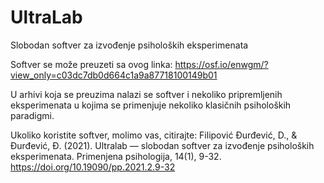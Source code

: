 # UltraLab
Slobodan softver za izvođenje psiholoških eksperimenata

Softver se može preuzeti sa ovog linka: https://osf.io/enwgm/?view_only=c03dc7db0d664c1a9a87718100149b01

U arhivi koja se preuzima nalazi se softver i nekoliko pripremljenih eksperimenata u kojima se primenjuje nekoliko klasičnih psiholoških paradigmi.

Ukoliko koristite softver, molimo vas, citirajte: Filipović Đurđević, D., & Đurđević, Đ. (2021). Ultralab — slobodan softver za izvođenje psiholoških eksperimenata. Primenjena psihologija, 14(1), 9-32. https://doi.org/10.19090/pp.2021.2.9-32
